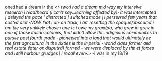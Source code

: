 one:i had a dream in the <_>
two:i had a dream
mid way my intensive research i read/heard (i can't say...learning affected by)- it was intercepted | delayed the pace | distracted | switched mode | i persevred few years that costed alot -NOW that i am on track, i am resetting the opaque/obscured
i am the very unlikely chosen one to
i owe my grandpa, who grew in grew in one of those italian colonies, that didn't allow the indiginous communities to pursue past fourth grade - pioneered into a land that would ultimately be the first agricultural in the sixties in the imperial - world class farmer and real estate (later on disputed)
formed - we were displaced by the et forces and i still harbour grudges | i recall even<_> -i was in my 18/19
